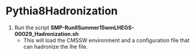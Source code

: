 # Pythia8Hadronization

1. Run the script **SMP-RunIISummer15wmLHEGS-00029_Hadronization.sh**
	* This will load the CMSSW environment and a configuration file that can hadronize the lhe file.
	
